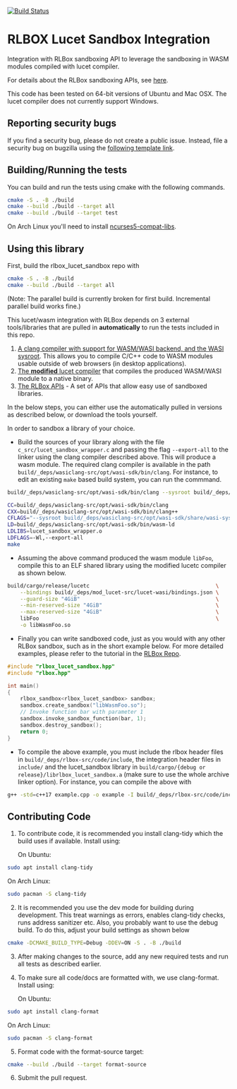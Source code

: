 [![Build Status](https://travis-ci.com/PLSysSec/rlbox_lucet_sandbox.svg?branch=master)](https://travis-ci.com/PLSysSec/rlbox_lucet_sandbox)

# RLBOX Lucet Sandbox Integration
Integration with RLBox sandboxing API to leverage the sandboxing in WASM modules compiled with lucet compiler.

For details about the RLBox sandboxing APIs, see [here](https://github.com/PLSysSec/rlbox_api_cpp17).

This code has been tested on 64-bit versions of Ubuntu and Mac OSX.
The lucet compiler does not currently support Windows.

## Reporting security bugs

If you find a security bug, please do not create a public issue. Instead, file a security bug on bugzilla using the [following template link](https://bugzilla.mozilla.org/enter_bug.cgi?cc=tom%40mozilla.com&cc=nfroyd%40mozilla.com&cc=deian%40cs.ucsd.edu&cc=shravanrn%40gmail.com&component=Security%3A%20Process%20Sandboxing&defined_groups=1&groups=core-security&product=Core&bug_type=defect).

## Building/Running the tests

You can build and run the tests using cmake with the following commands.

```bash
cmake -S . -B ./build
cmake --build ./build --target all
cmake --build ./build --target test
```

On Arch Linux you'll need to install [ncurses5-compat-libs](https://aur.archlinux.org/packages/ncurses5-compat-libs/).

## Using this library

First, build the rlbox_lucet_sandbox repo with

```bash
cmake -S . -B ./build
cmake --build ./build --target all
```
(Note: The parallel build is currently broken for first build. Incremental parallel build works fine.)

This lucet/wasm integration with RLBox depends on 3 external tools/libraries that are pulled in **automatically** to run the tests included in this repo.

1. [A clang compiler with support for WASM/WASI backend, and the WASI sysroot](https://github.com/CraneStation/wasi-sdk). This allows you to compile C/C++ code to WASM modules usable outside of web browsers (in desktop applications).
2. [The **modified** lucet compiler](https://github.com/shravanrn/lucet/) that compiles the produced WASM/WASI module to a native binary.
3.  [The RLBox APIs]((https://github.com/PLSysSec/rlbox_api_cpp17)) - A set of APIs that allow easy use of sandboxed libraries.

In the below steps, you can either use the automatically pulled in versions as described below, or download the tools yourself.

In order to sandbox a library of your choice.

- Build the sources of your library along with the file `c_src/lucet_sandbox_wrapper.c` and passing the flag `--export-all` to the linker using the clang compiler described above. This will produce a wasm module. The required clang compiler is available in the path `build/_deps/wasiclang-src/opt/wasi-sdk/bin/clang`.
For instance, to edit an existing `make` based build system, you can run the commmand.

```bash
build/_deps/wasiclang-src/opt/wasi-sdk/bin/clang --sysroot build/_deps/wasiclang-src/opt/wasi-sdk/share/wasi-sysroot/ c_src/lucet_sandbox_wrapper.c -c -o c_src/lucet_sandbox_wrapper.o

CC=build/_deps/wasiclang-src/opt/wasi-sdk/bin/clang                            \
CXX=build/_deps/wasiclang-src/opt/wasi-sdk/bin/clang++                         \
CFLAGS="--sysroot build/_deps/wasiclang-src/opt/wasi-sdk/share/wasi-sysroot/"  \
LD=build/_deps/wasiclang-src/opt/wasi-sdk/bin/wasm-ld                          \
LDLIBS=lucet_sandbox_wrapper.o                                                 \
LDFLAGS=-Wl,--export-all                                                       \
make
```

- Assuming the above command produced the wasm module `libFoo`, compile this to an ELF shared library using the modified lucetc compiler as shown below.

```bash
build/cargo/release/lucetc                                        \
    --bindings build/_deps/mod_lucet-src/lucet-wasi/bindings.json \
    --guard-size "4GiB"                                           \
    --min-reserved-size "4GiB"                                    \
    --max-reserved-size "4GiB"                                    \
    libFoo                                                        \
    -o libWasmFoo.so
```
- Finally you can write sandboxed code, just as you would with any other RLBox sandbox, such as in the short example below. For more detailed examples, please refer to the tutorial in the [RLBox Repo]((https://github.com/PLSysSec/rlbox_api_cpp17)).


```c++
#include "rlbox_lucet_sandbox.hpp"
#include "rlbox.hpp"

int main()
{
    rlbox_sandbox<rlbox_lucet_sandbox> sandbox;
    sandbox.create_sandbox("libWasmFoo.so");
    // Invoke function bar with parameter 1
    sandbox.invoke_sandbox_function(bar, 1);
    sandbox.destroy_sandbox();
    return 0;
}
```

- To compile the above example, you must include the rlbox header files in `build/_deps/rlbox-src/code/include`, the integration header files in `include/` and the lucet_sandbox library in `build/cargo/{debug or release}/librlbox_lucet_sandbox.a` (make sure to use the whole archive linker option). For instance, you can compile the above with

```bash
g++ -std=c++17 example.cpp -o example -I build/_deps/rlbox-src/code/include -I include -Wl,--whole-archive -l:build/cargo/debug/librlbox_lucet_sandbox.a -Wl,--no-whole-archive
```

## Contributing Code

1. To contribute code, it is recommended you install clang-tidy which the build
uses if available. Install using:

   On Ubuntu:
```bash
sudo apt install clang-tidy
```
   On Arch Linux:
```bash
sudo pacman -S clang-tidy
```

2. It is recommended you use the dev mode for building during development. This
treat warnings as errors, enables clang-tidy checks, runs address sanitizer etc.
Also, you probably want to use the debug build. To do this, adjust your build
settings as shown below

```bash
cmake -DCMAKE_BUILD_TYPE=Debug -DDEV=ON -S . -B ./build
```

3. After making changes to the source, add any new required tests and run all
tests as described earlier.

4. To make sure all code/docs are formatted with, we use clang-format.
Install using:

   On Ubuntu:
```bash
sudo apt install clang-format
```
   On Arch Linux:
```bash
sudo pacman -S clang-format
```

5. Format code with the format-source target:
```bash
cmake --build ./build --target format-source
```

6. Submit the pull request.
